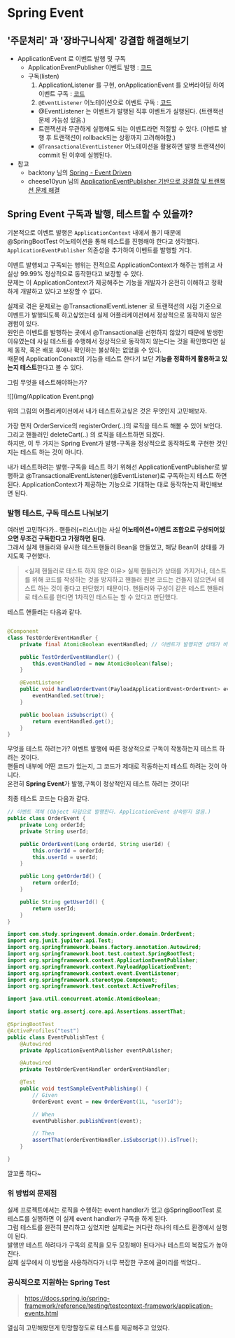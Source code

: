 # Spring Event

## '주문처리' 과 '장바구니삭제' 강결합 해결해보기
- ApplicationEvent 로 이벤트 발행 및 구독
  - ApplicationEventPublisher 이벤트 발행 : [코드](src/main/java/com/study/springevent/order/service/OrderService.java)
  - 구독(listen)
    1. ApplicationListener 를 구현, onApplicationEvent 를 오버라이딩 하여 이벤트 구독 : [코드](src/main/java/com/study/springevent/cart/domain/DeleteCartWithOrderEventListener.java)
    2. `@EventListener` 어노테이션으로 이벤트 구독 : [코드](src/main/java/com/study/springevent/cart/domain/DeleteCartWithOrderEventHandler.java)
      - @EventListener 는 이벤트가 발행된 직후 이벤트가 실행된다. (트랜잭션 문제 가능성 있음.)
      - 트랜잭션과 무관하게 실행해도 되는 이벤트라면 적절할 수 있다. (이벤트 발행 후 트랜잭션이 rollback되는 상황까지 고려해야함.)
      - `@TransactionalEventListener` 어노테이션을 활용하면 발행 트랜잭션이 commit 된 이후에 실행된다.
- 참고
  - backtony 님의 [Spring - Event Driven](https://velog.io/@backtony/Spring-Event-Driven)
  - cheese10yun 님의 [ApplicationEventPublisher 기반으로 강결합 및 트랜잭션 문제 해결](https://cheese10yun.github.io/event-transaction/)

## Spring Event 구독과 발행, 테스트할 수 있을까?

기본적으로 이벤트 발행은 `ApplicationContext` 내에서 돌기 때문에 @SpringBootTest 어노테이션을 통해 테스트를 진행해야 한다고 생각했다.  
`ApplicationEventPublisher` 의존성을 추가하여 이벤트를 발행할 거다.

이벤트 발행되고 구독되는 행위는 전적으로 ApplicationContext가 해주는 범위고 사실상 99.99% 정상적으로 동작한다고 보장할 수 있다.    
문제는 이 ApplicationContext가 제공해주는 기능을 개발자가 온전히 이해하고 정확하게 개발하고 있다고 보장할 수 없다.  

실제로 겪은 문제로는 @TransactionalEventListener 로 트랜잭션의 시점 기준으로 이벤트가 발행되도록 하고싶었는데 실제 어플리케이션에서 정상적으로 동작하지 않은 경험이 있다.  
원인은 이벤트를 발행하는 곳에서 @Transactional을 선헌하지 않았기 때문에 발생한 이유였는데 사실 테스트를 수행해서 정상적으로 동작하지 않는다는 것을 확인했다면 실제 동작, 혹은 배포 후에나 확인하는 불상하는 없었을 수 있다.  
때문에 ApplicationConext의 기능을 테스트 한다기 보단 **기능을 정확하게 활용하고 있는지 테스트**한다고 볼 수 있다.   

그럼 무엇을 테스트해야하는가?

![](img/Application Event.png)

위의 그림의 어플리케이션에서 내가 테스트하고싶은 것은 무엇인지 고민해보자.

가장 먼저 OrderService의 registerOrder(..)의 로직을 테스트 해볼 수 있어 보인다.
그리고 핸들러인 deleteCart(..) 의 로직을 테스트하면 되겠다.  
하지만, 이 두 가지는 Spring Event가 발행-구독을 정상적으로 동작하도록 구현한 것인지는 테스트 하는 것이 아니다.

내가 테스트하려는 발행-구독을 테스트 하기 위해선 ApplicationEventPublisher로 발행하고 @TransactionalEventListener(@EventListener)로 구독하는지 테스트 하면 된다.
ApplicationContext가 제공하는 기능으로 기대하는 대로 동작하는지 확인해보면 된다.

### 발행 테스트, 구독 테스트 나눠보기

여러번 고민하다가.. 핸들러(=리스너)는 사실 **어노테이션+이벤트 조합으로 구성되어있으면 무조건 구독한다고 가정하면 된다.**  
그래서 실제 핸들러와 유사한 테스트핸들러 Bean을 만들었고, 해당 Bean이 상태를 가지도록 구현했다.

> <실제 핸들러로 테스트 하지 않은 이유>
> 실제 핸들러가 상태를 가지거나, 테스트를 위해 코드를 작성하는 것을 방지하고 핸들러 원본 코드는 건들지 않으면서 테스트 하는 것이 좋다고 판단했기 때문이다.
> 핸들러와 구성이 같은 테스트 핸들러로 테스트를 한다면 1차적인 테스트는 할 수 있다고 판단했다.

테스트 핸들러는 다음과 같다.

```java

@Component
class TestOrderEventHandler {
    private final AtomicBoolean eventHandled; // 이벤트가 발행되면 상태가 바뀐다.

    public TestOrderEventHandler() {
        this.eventHandled = new AtomicBoolean(false);
    }

    @EventListener
    public void handleOrderEvent(PayloadApplicationEvent<OrderEvent> event) {
        eventHandled.set(true);
    }

    public boolean isSubscript() {
        return eventHandled.get();
    }
}

```

무엇을 테스트 하려는가? 이벤트 발행에 따른 정상적으로 구독이 작동하는지 테스트 하려는 것이다.  
핸들러 내부에 어떤 코드가 있는지, 그 코드가 제대로 작동하는지 테스트 하려는 것이 아니다.  
온전히 **Spring Event**가 발행,구독이 정상적인지 테스트 하려는 것이다!  

최종 테스트 코드는 다음과 같다.

```java
// 이벤트 객체 (Object 타입으로 발행한다. ApplicationEvent 상속받지 않음.)
public class OrderEvent {
    private Long orderId;
    private String userId;

    public OrderEvent(Long orderId, String userId) {
        this.orderId = orderId;
        this.userId = userId;
    }

    public Long getOrderId() {
        return orderId;
    }

    public String getUserId() {
        return userId;
    }
}

```

```java
import com.study.springevent.domain.order.domain.OrderEvent;
import org.junit.jupiter.api.Test;
import org.springframework.beans.factory.annotation.Autowired;
import org.springframework.boot.test.context.SpringBootTest;
import org.springframework.context.ApplicationEventPublisher;
import org.springframework.context.PayloadApplicationEvent;
import org.springframework.context.event.EventListener;
import org.springframework.stereotype.Component;
import org.springframework.test.context.ActiveProfiles;

import java.util.concurrent.atomic.AtomicBoolean;

import static org.assertj.core.api.Assertions.assertThat;

@SpringBootTest
@ActiveProfiles("test")
public class EventPublishTest {
    @Autowired
    private ApplicationEventPublisher eventPublisher;

    @Autowired
    private TestOrderEventHandler orderEventHandler;

    @Test
    public void testSampleEventPublishing() {
        // Given
        OrderEvent event = new OrderEvent(1L, "userId");

        // When
        eventPublisher.publishEvent(event);

        // Then
        assertThat(orderEventHandler.isSubscript()).isTrue();
    }

}

```

깔꼬롬 하다~


### 위 방법의 문제점

실제 프로젝트에서는 로직을 수행하는 event handler가 있고 @SpringBootTest 로 테스트를 실행하면 이 실제 event handler가 구독을 하게 된다.  
그럼 테스트를 완전히 분리하고 싶었지만 실제로는 커다란 하나의 테스트 환경에서 실행이 된다.  
발행만 테스트 하려다가 구독의 로직을 모두 모킹해야 된다거나 테스트의 복잡도가 높아진다.  
실제 실무에서 이 방법을 사용하려다가 너무 복잡한 구조에 골머리를 썩었다..

### 공식적으로 지원하는 Spring Test

> https://docs.spring.io/spring-framework/reference/testing/testcontext-framework/application-events.html

열심히 고민해봤던게 민망할정도로 테스트를 제공해주고 있었다.
